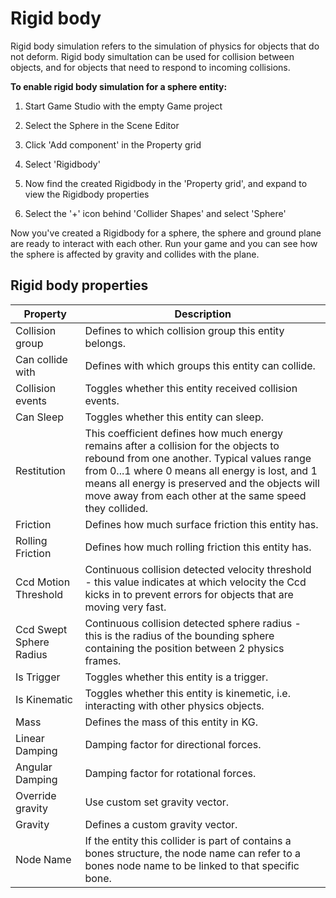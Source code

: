 # Rigid body

Rigid body simulation refers to the simulation of physics for objects that do not deform. Rigid body simultation can be used for collision between objects, and for objects that need to respond to incoming collisions.

**To enable rigid body simulation for a sphere entity:**

1. Start Game Studio with the empty Game project

2. Select the Sphere in the Scene Editor

3. Click 'Add component' in the Property grid

4. Select 'Rigidbody'

5. Now find the created Rigidbody in the 'Property grid', and expand to view the Rigidbody properties

6. Select the '+' icon behind 'Collider Shapes' and select 'Sphere'

Now you've created a Rigidbody for a sphere, the sphere and ground plane are ready to interact with each other. Run your game and you can see how the sphere is affected by gravity and collides with the plane.

## Rigid body properties

Property              | Description
----------------------|---------------------------------------------------------
Collision group       | Defines to which collision group this entity belongs.
Can collide with      | Defines with which groups this entity can collide.
Collision events      | Toggles whether this entity received collision events.
Can Sleep             | Toggles whether this entity can sleep.
Restitution           | This coefficient defines how much energy remains after a collision for the objects to rebound from one another. Typical values range from 0...1 where 0 means all energy is lost, and 1 means all energy is preserved and the objects will move away from each other at the same speed they collided.
Friction              | Defines how much surface friction this entity has.
Rolling Friction      | Defines how much rolling friction this entity has.
Ccd Motion Threshold  | Continuous collision detected velocity threshold - this value indicates at which velocity the Ccd kicks in to prevent errors for objects that are moving very fast.
Ccd Swept Sphere Radius | Continuous collision detected sphere radius - this is the radius of the bounding sphere containing the position between 2 physics frames.
Is Trigger            | Toggles whether this entity is a trigger.
Is Kinematic          | Toggles whether this entity is kinemetic, i.e. interacting with other physics objects.
Mass                  | Defines the mass of this entity in KG.
Linear Damping        | Damping factor for directional forces.
Angular Damping       | Damping factor for rotational forces.
Override gravity      | Use custom set gravity vector.
Gravity               | Defines a custom gravity vector.
Node Name             | If the entity this collider is part of contains a bones structure, the node name can refer to a bones node name to be linked to that specific bone.

